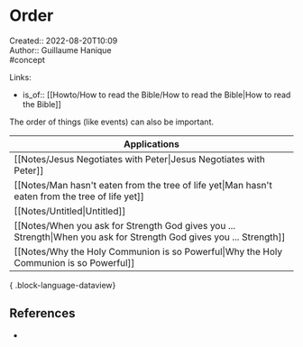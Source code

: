 # Order

Created:: 2022-08-20T10:09  
Author:: Guillaume Hanique  
#concept

Links:

- is_of:: [[Howto/How to read the Bible/How to read the Bible\|How to read the Bible]]

The order of things (like events) can also be important.

| Applications                                                                                                            |
| ----------------------------------------------------------------------------------------------------------------------- |
| [[Notes/Jesus Negotiates with Peter\|Jesus Negotiates with Peter]]                                                   |
| [[Notes/Man hasn't eaten from the tree of life yet\|Man hasn't eaten from the tree of life yet]]                     |
| [[Notes/Untitled\|Untitled]]                                                                                         |
| [[Notes/When you ask for Strength God gives you ... Strength\|When you ask for Strength God gives you ... Strength]] |
| [[Notes/Why the Holy Communion is so Powerful\|Why the Holy Communion is so Powerful]]                               |

{ .block-language-dataview}

## References

- 
